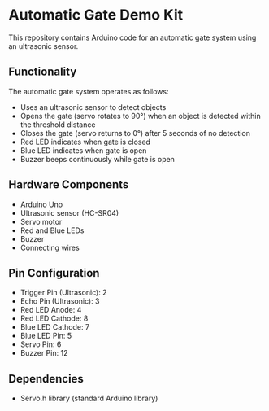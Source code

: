 # Automatic Gate Demo Kit

This repository contains Arduino code for an automatic gate system using an ultrasonic sensor.

## Functionality

The automatic gate system operates as follows:

- Uses an ultrasonic sensor to detect objects
- Opens the gate (servo rotates to 90°) when an object is detected within the threshold distance
- Closes the gate (servo returns to 0°) after 5 seconds of no detection
- Red LED indicates when gate is closed
- Blue LED indicates when gate is open
- Buzzer beeps continuously while gate is open

## Hardware Components

- Arduino Uno
- Ultrasonic sensor (HC-SR04)
- Servo motor
- Red and Blue LEDs
- Buzzer
- Connecting wires

## Pin Configuration

- Trigger Pin (Ultrasonic): 2
- Echo Pin (Ultrasonic): 3
- Red LED Anode: 4
- Red LED Cathode: 8
- Blue LED Cathode: 7
- Blue LED Pin: 5
- Servo Pin: 6
- Buzzer Pin: 12

## Dependencies

- Servo.h library (standard Arduino library)
